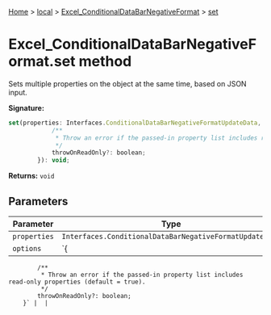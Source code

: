 [Home](./index) &gt; [local](local.md) &gt; [Excel\_ConditionalDataBarNegativeFormat](local.excel_conditionaldatabarnegativeformat.md) &gt; [set](local.excel_conditionaldatabarnegativeformat.set.md)

# Excel\_ConditionalDataBarNegativeFormat.set method

Sets multiple properties on the object at the same time, based on JSON input.

**Signature:**
```javascript
set(properties: Interfaces.ConditionalDataBarNegativeFormatUpdateData, options?: {
            /**
             * Throw an error if the passed-in property list includes read-only properties (default = true).
             */
            throwOnReadOnly?: boolean;
        }): void;
```
**Returns:** `void`

## Parameters

|  Parameter | Type | Description |
|  --- | --- | --- |
|  `properties` | `Interfaces.ConditionalDataBarNegativeFormatUpdateData` |  |
|  `options` | `{
            /**
             * Throw an error if the passed-in property list includes read-only properties (default = true).
             */
            throwOnReadOnly?: boolean;
        }` |  |

